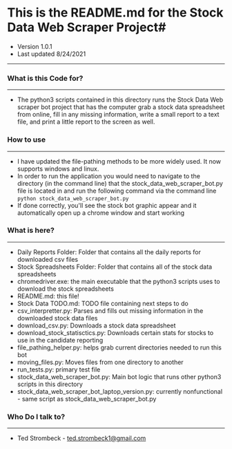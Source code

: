 # This is the README.md for the Stock Data Web Scraper Project#
* Version 1.0.1
* Last updated 8/24/2021
----

### What is this Code for? ###
----
* The python3 scripts contained in this directory runs the Stock Data Web scraper bot project that has the computer
grab a stock data spreadsheet from online, fill in any missing information, write a small report to a text file,
and print a little report to the screen as well.

### How to use ###
----
* I have updated the file-pathing methods to be more widely used. It now supports windows and linux.
* In order to run the application you would need to navigate to the directory (in the command line) that 
the stock_data_web_scraper_bot.py file is located in and run the following command via the command line
` python stock_data_web_scraper_bot.py `
* If done correctly, you'll see the stock bot graphic appear and it automatically open up a chrome window and start working

### What is here? ###
----
* Daily Reports Folder: Folder that contains all the daily reports for downloaded csv files
* Stock Spreadsheets Folder: Folder that contains all of the stock data spreadsheets
* chromedriver.exe: the main executable that the python3 scripts uses to download the stock spreadsheets
* README.md: this file!
* Stock Data TODO.md: TODO file containing next steps to do
* csv_interpretter.py: Parses and fills out missing information in the downloaded stock data files
* download_csv.py: Downloads a stock data spreadsheet
* download_stock_statisctics.py: Downloads certain stats for stocks to use in the candidate reporting
* file_pathing_helper.py: helps grab current directories needed to run this bot
* moving_files.py: Moves files from one directory to another
* run_tests.py: primary test file
* stock_data_web_scraper_bot.py: Main bot logic that runs other python3 scripts in this directory
* stock_data_web_scraper_bot_laptop_version.py: currently nonfunctional - same script as stock_data_web_scraper_bot.py

### Who Do I talk to? ###
----
* Ted Strombeck - <ted.strombeck1@gmail.com>